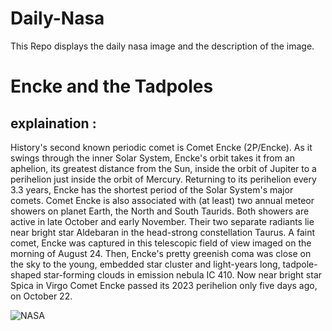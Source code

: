 # Daily-Nasa

This Repo displays the daily nasa image and the description of the image.

<!--NASA-->
# Encke and the Tadpoles
## explaination :

History's second known periodic comet is Comet Encke (2P/Encke). As it swings through the inner Solar System, Encke's orbit takes it from an aphelion, its greatest distance from the Sun, inside the orbit of Jupiter to a perihelion just inside the orbit of Mercury. Returning to its perihelion every 3.3 years, Encke has the shortest period of the Solar System's major comets. Comet Encke is also associated with (at least) two annual meteor showers on planet Earth, the North and South Taurids. Both showers are active in late October and early November. Their two separate radiants lie near bright star Aldebaran in the head-strong constellation Taurus. A faint comet, Encke was captured in this telescopic field of view imaged on the morning of August 24. Then, Encke's pretty greenish coma was close on the sky to the young, embedded star cluster and light-years long, tadpole-shaped star-forming clouds in emission nebula IC 410. Now near bright star Spica in Virgo Comet Encke passed its 2023 perihelion only five days ago, on October 22.

![NASA](https://apod.nasa.gov/apod/image/2310/2P_Encke_2023_08_24JuneLake_California_USA_DEBartlett1024.jpg)
<!--/NASA-->